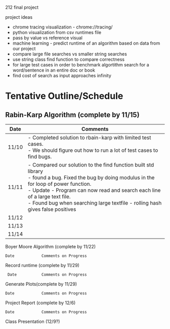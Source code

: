 212 final project

project ideas

- chrome tracing visualization - chrome://tracing/
- python visualization from csv runtimes file
- pass by value vs reference visual
- machine learning - predict runtime of an algorithm based on data from our project
- compare large file searches vs smaller string searches
- use string class find function to compare correctness 
- for large test cases in order to benchmark algortithm search for a word/sentence in an entire doc or book
- find cost of search as input approaches infinity


# Tentative Outline/Schedule


## Rabin-Karp Algorithm (complete by 11/15)

|Date|Comments|
|---|---|
| 11/10|- Completed solution to rbain-karp with limited test cases.<br>- We should figure out how to run a lot of test cases to find bugs.|
|11/11|- Compared our solution to the find function built std library<br>- found a bug. Fixed the bug by doing modulus in the for loop of power function.<br>- Update - Program can now read and search each line of a large text file.<br> - Found bug when searching large textfile - rolling hash gives false positives|
|11/12| |
|11/13| |
|11/14 | |


Boyer Moore Algorithm (complete by 11/22)
    
    Date			Comments on Progress
    
Record runtime (complete by 11/29)
     
     Date			Comments on Progress
    
Generate Plots(complete by 11/29)
    
    Date			Comments on Progress
    
Project Report (complete by 12/6)
		
    Date			Comments on Progress
    
Class Presentation (12/9?)

